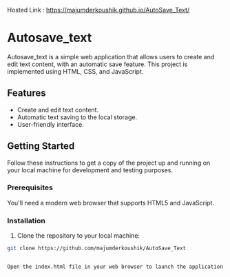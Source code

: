 Hosted Link : https://majumderkoushik.github.io/AutoSave_Text/

# Autosave_text

Autosave_text is a simple web application that allows users to create and edit text content, with an automatic save feature. This project is implemented using HTML, CSS, and JavaScript.

## Features

- Create and edit text content.
- Automatic text saving to the local storage.
- User-friendly interface.

## Getting Started

Follow these instructions to get a copy of the project up and running on your local machine for development and testing purposes.

### Prerequisites

You'll need a modern web browser that supports HTML5 and JavaScript.

### Installation

1. Clone the repository to your local machine:

```bash
git clone https://github.com/majumderkoushik/AutoSave_Text


Open the index.html file in your web browser to launch the application
